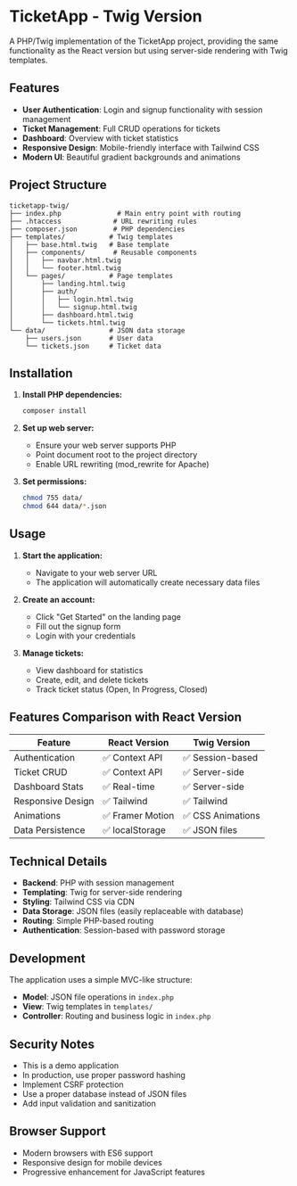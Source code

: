 # TicketApp - Twig Version

A PHP/Twig implementation of the TicketApp project, providing the same functionality as the React version but using server-side rendering with Twig templates.

## Features

- **User Authentication**: Login and signup functionality with session management
- **Ticket Management**: Full CRUD operations for tickets
- **Dashboard**: Overview with ticket statistics
- **Responsive Design**: Mobile-friendly interface with Tailwind CSS
- **Modern UI**: Beautiful gradient backgrounds and animations

## Project Structure

```
ticketapp-twig/
├── index.php              # Main entry point with routing
├── .htaccess             # URL rewriting rules
├── composer.json         # PHP dependencies
├── templates/           # Twig templates
│   ├── base.html.twig   # Base template
│   ├── components/       # Reusable components
│   │   ├── navbar.html.twig
│   │   └── footer.html.twig
│   └── pages/           # Page templates
│       ├── landing.html.twig
│       ├── auth/
│       │   ├── login.html.twig
│       │   └── signup.html.twig
│       ├── dashboard.html.twig
│       └── tickets.html.twig
└── data/                # JSON data storage
    ├── users.json       # User data
    └── tickets.json     # Ticket data
```

## Installation

1. **Install PHP dependencies:**
   ```bash
   composer install
   ```

2. **Set up web server:**
   - Ensure your web server supports PHP
   - Point document root to the project directory
   - Enable URL rewriting (mod_rewrite for Apache)

3. **Set permissions:**
   ```bash
   chmod 755 data/
   chmod 644 data/*.json
   ```

## Usage

1. **Start the application:**
   - Navigate to your web server URL
   - The application will automatically create necessary data files

2. **Create an account:**
   - Click "Get Started" on the landing page
   - Fill out the signup form
   - Login with your credentials

3. **Manage tickets:**
   - View dashboard for statistics
   - Create, edit, and delete tickets
   - Track ticket status (Open, In Progress, Closed)

## Features Comparison with React Version

| Feature | React Version | Twig Version |
|--------|---------------|--------------|
| Authentication | ✅ Context API | ✅ Session-based |
| Ticket CRUD | ✅ Context API | ✅ Server-side |
| Dashboard Stats | ✅ Real-time | ✅ Server-side |
| Responsive Design | ✅ Tailwind | ✅ Tailwind |
| Animations | ✅ Framer Motion | ✅ CSS Animations |
| Data Persistence | ✅ localStorage | ✅ JSON files |

## Technical Details

- **Backend**: PHP with session management
- **Templating**: Twig for server-side rendering
- **Styling**: Tailwind CSS via CDN
- **Data Storage**: JSON files (easily replaceable with database)
- **Routing**: Simple PHP-based routing
- **Authentication**: Session-based with password storage

## Development

The application uses a simple MVC-like structure:
- **Model**: JSON file operations in `index.php`
- **View**: Twig templates in `templates/`
- **Controller**: Routing and business logic in `index.php`

## Security Notes

- This is a demo application
- In production, use proper password hashing
- Implement CSRF protection
- Use a proper database instead of JSON files
- Add input validation and sanitization

## Browser Support

- Modern browsers with ES6 support
- Responsive design for mobile devices
- Progressive enhancement for JavaScript features
